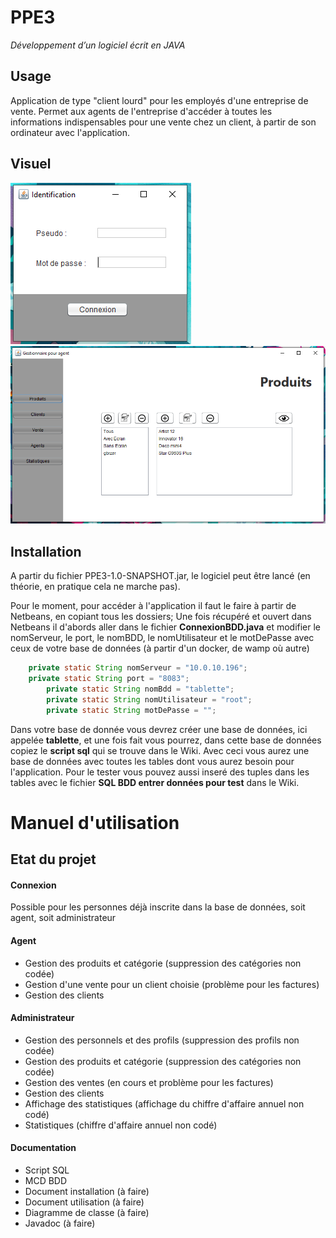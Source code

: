 # PPE3 
*Développement d’un logiciel écrit en JAVA*

## Usage
Application de type "client lourd" pour les employés d'une entreprise de vente. Permet aux agents de l'entreprise d'accéder à toutes les informations indispensables pour une vente chez un client, à partir de son ordinateur avec l'application.

## Visuel
![](https://github.com/clara952/PPE3/blob/master/images_PPE3/PPE3_1.PNG)
![](https://github.com/clara952/PPE3/blob/master/images_PPE3/PPE3_2.PNG)

## Installation
A partir du fichier PPE3-1.0-SNAPSHOT.jar, le logiciel peut être lancé (en théorie, en pratique cela ne marche pas).

Pour le moment, pour accéder à l'application il faut le faire à partir de Netbeans, en copiant tous les dossiers; Une fois récupéré et ouvert dans Netbeans il d'abords aller dans le fichier **ConnexionBDD.java** et modifier le nomServeur, le port, le nomBDD, le nomUtilisateur et le motDePasse avec ceux de votre base de données (à partir d'un docker, de wamp où autre)

```java
	private static String nomServeur = "10.0.10.196";
	private static String port = "8083";
    	private static String nomBdd = "tablette";
    	private static String nomUtilisateur = "root";
    	private static String motDePasse = "";
```

Dans votre base de donnée vous devrez créer une base de données, ici appelée **tablette**, et une fois fait vous pourrez, dans cette base de données copiez le **script sql** qui se trouve dans le Wiki. Avec ceci vous aurez une base de données avec toutes les tables dont vous aurez besoin pour l'application. Pour le tester vous pouvez aussi inseré des tuples dans les tables avec le fichier **SQL BDD entrer données pour test** dans le Wiki.

# Manuel d'utilisation

[](https://docs.google.com/document/d/1fQPri8qwvkwAs7LTUer4oeqf-xMoe0WIM1jeE22sogk/edit?usp=sharing)

## Etat du projet

#### Connexion 
Possible pour les personnes déjà inscrite dans la base de données, soit agent, soit administrateur

#### Agent
* Gestion des produits et catégorie (suppression des catégories non codée)
* Gestion d'une vente pour un client choisie (problème pour les factures)
* Gestion des clients

#### Administrateur
* Gestion des personnels et des profils (suppression des profils non codée)
* Gestion des produits et catégorie (suppression des catégories non codée)
* Gestion des ventes (en cours et problème pour les factures)
* Gestion des clients
* Affichage des statistiques (affichage du chiffre d'affaire annuel non codé)
* Statistiques (chiffre d'affaire annuel non codé)

#### Documentation
* Script SQL
* MCD BDD
* Document installation (à faire)
* Document utilisation (à faire)
* Diagramme de classe (à faire)
* Javadoc (à faire)
			
